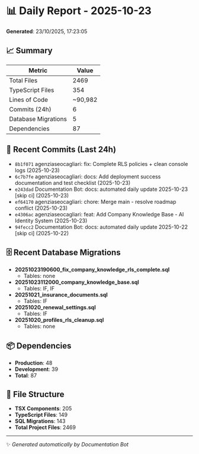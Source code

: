 # 📊 Daily Report - 2025-10-23

**Generated**: 23/10/2025, 17:23:05

## 📈 Summary

| Metric | Value |
|--------|-------|
| Total Files | 2469 |
| TypeScript Files | 354 |
| Lines of Code | ~90,982 |
| Commits (24h) | 6 |
| Database Migrations | 5 |
| Dependencies | 87 |

## 📝 Recent Commits (Last 24h)

- `8b1f071` agenziaseocagliari: fix: Complete RLS policies + clean console logs (2025-10-23)
- `6c7b7fe` agenziaseocagliari: docs: Add deployment success documentation and test checklist (2025-10-23)
- `e243dad` Documentation Bot: docs: automated daily update 2025-10-23 [skip ci] (2025-10-23)
- `ef64170` agenziaseocagliari: chore: Merge main - resolve roadmap conflict (2025-10-23)
- `e4306ac` agenziaseocagliari: feat: Add Company Knowledge Base - AI Identity System (2025-10-23)
- `94fecc2` Documentation Bot: docs: automated daily update 2025-10-22 [skip ci] (2025-10-22)

## 🗄️ Recent Database Migrations

- **20251023190600_fix_company_knowledge_rls_complete.sql**
  - Tables: none
- **20251023112000_company_knowledge_base.sql**
  - Tables: IF, IF
- **20251021_insurance_documents.sql**
  - Tables: IF
- **20251020_renewal_settings.sql**
  - Tables: IF
- **20251020_profiles_rls_cleanup.sql**
  - Tables: none

## 📦 Dependencies

- **Production**: 48
- **Development**: 39
- **Total**: 87

## 📁 File Structure

- **TSX Components**: 205
- **TypeScript Files**: 149
- **SQL Migrations**: 143
- **Total Project Files**: 2469

---
✨ *Generated automatically by Documentation Bot*
